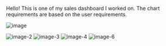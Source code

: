 Hello! 
This is one of my sales dashboard I worked on. The chart requirements are based on the user requirements. 


![image](https://github.com/aksheyram/POWER-BI/assets/114769931/644d0d6e-267d-4a47-9062-79d7dd10b7bd)


![image-2](https://github.com/aksheyram/POWER-BI/assets/114769931/f2bbb90e-5a0d-41e6-9541-702957a4bdce)
![image-3](https://github.com/aksheyram/POWER-BI/assets/114769931/5aea5ae5-4a1b-4065-9102-f98ed2ab935b)
![image-4](https://github.com/aksheyram/POWER-BI/assets/114769931/01b98b44-60e1-485d-bdf1-4deca6269443)
![image-6](https://github.com/aksheyram/POWER-BI/assets/114769931/a511b60b-3af8-4a17-a201-8cc31fa5d054)
